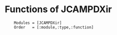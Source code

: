 # Functions of JCAMPDXir

```@autodocs
    Modules = [JCAMPDXir]
    Order   = [:module,:type,:function]
```